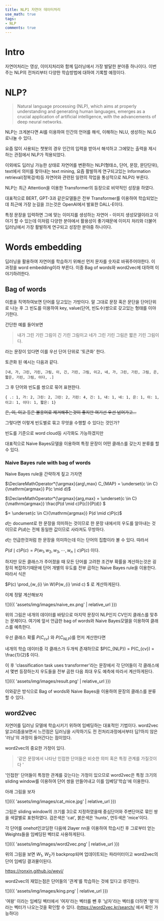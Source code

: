 ```yaml
---
title: NLP1 자연어 데이터처리
use_math: true
tags:
- NLP
comments: true
---
```


# Intro
자연어처리는 영상, 이미지처리와 함께 딥러닝에서 가장 발달한 분야중 하나이다.
이번주는 NLP의 전처리부터 다양한 학습방법에 대하여 기록할 예정이다.

# NLP?
> Natural language processing (NLP), which aims at properly understanding and generating human languages, emerges as a crucial application of artificial intelligence, with the advancements of deep neural networks.

NLP는 크게본다면 AI를 이용하여 인간의 언어를 해석, 이해하는 NLU, 생성하는 NLG로나눌 수 있다.

요즘 많이 사용되는 챗봇의 경우 인간의 입력을 받아서 해석하고 그에맞는 출력을 제시하는 관점에서 NLP가 적용되었다. 

이외에도 딥러닝 가능한 상태로 자연어를 변환하는 NLP(형태소, 단어, 문장, 문단단위), text에서 의미를 찾아내는 text mining, 요즘 활발하게 연구되고있는 Information retrieval(정복검색)등 자연어와 관련된 일련의 작업을 통상적으로 NLP라 부른다.

NLP는 최근 Attention을 이용한 Transformer의 등장으로 비약적인 성장을 하였다. 

대표적으로 BERT, GPT-3과 같은모델들은 전부 Transformer를 이용하여 학습되었는데 최근에 가장 눈길을 끄는것은 OpenAI에서 발표한 DALL-E이다. 

특정 문장을 입력하면 그에 맞는 이미지를 생성하는 자연어 - 이미지 생성모델이라고 이야기 할 수 있는데 이처럼 다양한 분야에서 활용성이 좋기때문에 이미지 처리와 더불어 딥러닝에서 가장 활발하게 연구되고 성장한 분야중 하나이다.


# Words embedding

딥러닝을 활용하여 자연어를 학습하기 위해선 먼저 문자를 숫자로 바꿔주어야한다. 
이 과정을 word embedding이라 부른다. 이중 Bag of words와 word2vec에 대하여 이야기하려한다.

## Bag of words
이름을 직역하여보면 단어를 담고있는 가방이다. 말 그대로 문장 혹은 문단을 단어단위로 나눈 후 그 빈도를 이용하여 key, value(단어, 빈도수)쌍으로 갖고있는 형태를 이야기한다. 

간단한 예를 들어보면 

> 내가 그린 기린 그림이 긴 기린 그림이고 네가 그린 기린 그림은 짧은 기린 그림이다.

라는 문장이 있다면 이를 우선 단어 단위로 '토큰화' 한다. 

토큰화 된 예시는 다음과 같다.

	[내, 가, 그린, 기린, 그림, 이, 긴, 기린, 그림, 이고, 네, 가, 그린, 기린, 그림, 은, 짧은, 기린, 그림, 이다, .]
	
	
그 후 단어와 빈도를 쌍으로 묶어 표현한다.

	{ .: 1, 가: 2, 그린: 2, 그린: 2, 기린: 4, 긴: 1, 내: 1, 네: 1, 은: 1, 이: 1, 이고: 1, 이다: 1, 짧은: 1}
	

~~은, 이, 이고 등은 불용어로 제거해주는것이 좋지만 여기선 우선 넘어가고...~~

그렇다면 이렇게 빈도별로 묶고 무엇을 수행할 수 있다는 것인가?

빈도를 기준으로 word cloud등 시각화도 가능하겠지만

대표적으로 Naive Bayes모델을 이용하여 특정 문장이 어떤 클래스를 갖는지 분류를 할 수 있다.


### Naive Bayes rule with bag of words
Naive Bayes rule을 간략하게 짚고 가자면

$\DeclareMathOperator*{\argmax}{arg\,max} C_{MAP} =  \underset{c \in C}{\mathrm{argmax}} P(c \mid d)$



$\DeclareMathOperator*{\argmax}{arg\,max}        = \underset{c \in C}{\mathrm{argmax}}  \frac{P(d \mid c)P(c)}{P(d)} $

$= \underset{c \in C}{\mathrm{argmax}} P(d \mid c)P(c)$

$d$는 document로 한 문장을 의미하는 것이므로 한 문장 내에서의 우도를 알아내는 것이므로 $P(d)$는 전체 동일한 값이므로 사라져도 무방하다.

$d$는 언급한것처럼 한 문장을 의미하는데 이는 단어의 집합이라 볼 수 있다. 따라서 

$P(d \mid c)P(c) = P(w_{1}, w_{2}, w_{3}, \cdots, w_{n} \mid c)P(c)$ 이다. 

하지만 모든 클래스가 주어졌을 때 모든 단어를 고려한 조건부 확률을 계산하는것은 굉장히 복잡하기때문에 단어 개별의 우도를 전부 곱하는 Naive Bayes rule을 이용한다.
따라서 식은 

$P(c) \prod_{w_{i} \in W}P(w_{i} \mid c) $ 로 계산하게된다.


이제 정말 계산해보자

![]({{ 'assets/img/images/naive_ex.png' | relative_url }})

위의 그림은 네개의 데이터를 바탕으로 마지막 문장이 NLP인지 CV인지 클래스를 맞추는 문제이다. 여기에 앞서 언급한 bag of words와 Naive Bayes모델을 이용하여 클래스를 예측한다.

우선 클래스 확률 $P(C_{cv})$ 와 $P(C_{NLP})$를 먼저 계산한다면

네개의 학습 데이터중 각 클래스가 두개씩 존재하므로 $P(C_{NLP}) = P(C_{cv}) = \frac{1}{2}$ 이다.

이 후 'classification task uses transformer'라는 문장에서 각 단어들이 각 클래스에서 몇번 등장하는지 우도들을 전부 곱한 다음 최대 우도 예측에 따라서 계산하게된다.

![]({{ 'assets/img/images/result.png' | relative_url }})

이와같은 방식으로 Bag of words와 Naive Bayes을 이용하여 문장의 클래스를 분류할 수 있다.


## word2vec
자연어를 딥러닝 모델에 학습시키기 위하여 임베딩하는 대표적인 기법이다. 
word2vec알고리즘을보면서 느낀점은 딥러닝을 시작하기도 전 전처리과정에서부터 딥?하지 않은 '러닝'의 과정이 들어간다는 점이었다.

word2vec의 중요한 가정이 있다. 
> '같은 문장에서 나타난 인접한 단어들은 비슷한  의미 혹은 특정 관계를 가질것이다 '

'인접한' 단어들이 특정한 관계를 갖는다는 가정이 있으므로 word2vec은 특정 크기의 sliding window를 이용하여 단어 쌍을 만들어내고 이를 임베딩'학습'에 이용한다.

아래 그림을 보자

![]({{ 'assets/img/images/cat_mice.jpg' | relative_url }})

그림은 sliding window의 크기를 3으로 지정하였을때 중심단어와 주변단어로 묶인 쌍을 색깔별로 표현하였다.
검은색은 'cat', 붉은색은 'hunts', 연두색은 'mice'이다. 

각 단어를 onehot인코딩한 다음에 2layer nn을 이용하여 학습시킨 후 그로부터 얻는 Weights들을 임베딩된 벡터로 사용하게된다.

![]({{ 'assets/img/images/word2vec.png' | relative_url }})

위의 그림을 보면 $W_{1}$,  $W_{2}$가 backprop되며 업데이트되는 파라미터이고 word2vec의 단어 임베딩 결과물이된다.

https://ronxin.github.io/wevi/

word2vec의 재밌는점은 단어들의 '관계'를 학습하는 것에 있다고 생각한다. 

![]({{ 'assets/img/images/king.png' | relative_url }})

'여왕' 이라는 임베딩 벡터에서 '여자'라는 벡터를 뺀 후 '남자'라는 벡터를 더하면 '왕'이라는 벡터가 나오는것을 확인할 수 있다.
(https://word2vec.kr/search/ 에서 확인 가능하다)
